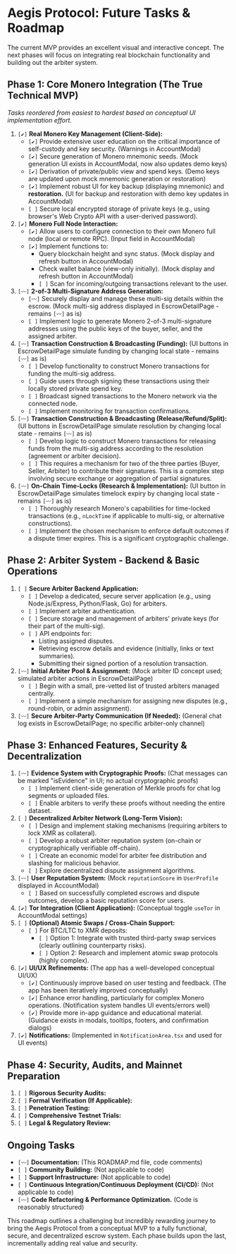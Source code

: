 # Aegis Protocol: Future Tasks & Roadmap

The current MVP provides an excellent visual and interactive concept. The next phases will focus on integrating real blockchain functionality and building out the arbiter system.

## Phase 1: Core Monero Integration (The True Technical MVP)

*Tasks reordered from easiest to hardest based on conceptual UI implementation effort.*

1.  `[✔️]` **Real Monero Key Management (Client-Side):**
    *   `[✔️]` Provide extensive user education on the critical importance of self-custody and key security. (Warnings in AccountModal)
    *   `[✔️]` Secure generation of Monero mnemonic seeds. (Mock generation UI exists in AccountModal, now also updates demo keys)
    *   `[✔️]` Derivation of private/public view and spend keys. (Demo keys are updated upon mock mnemonic generation or restoration)
    *   `[✔️]` Implement robust UI for key backup (displaying mnemonic) and **restoration.** (UI for backup and restoration with demo key updates in AccountModal)
    *   `[ ]` Secure local encrypted storage of private keys (e.g., using browser's Web Crypto API with a user-derived password).
2.  `[✔️]` **Monero Full Node Interaction:**
    *   `[✔️]` Allow users to configure connection to their own Monero full node (local or remote RPC). (Input field in AccountModal)
    *   `[✔️]` Implement functions to:
        *   Query blockchain height and sync status. (Mock display and refresh button in AccountModal)
        *   Check wallet balance (view-only initially). (Mock display and refresh button in AccountModal)
        *   `[ ]` Scan for incoming/outgoing transactions relevant to the user.
3.  `[〰️]` **2-of-3 Multi-Signature Address Generation:**
    *   `[〰️]` Securely display and manage these multi-sig details within the escrow. (Mock multi-sig address displayed in EscrowDetailPage - remains `[〰️]` as is)
    *   `[ ]` Implement logic to generate Monero 2-of-3 multi-signature addresses using the public keys of the buyer, seller, and the assigned arbiter.
4.  `[〰️]` **Transaction Construction & Broadcasting (Funding):** (UI buttons in EscrowDetailPage simulate funding by changing local state - remains `[〰️]` as is)
    *   `[ ]` Develop functionality to construct Monero transactions for funding the multi-sig address.
    *   `[ ]` Guide users through signing these transactions using their locally stored private spend key.
    *   `[ ]` Broadcast signed transactions to the Monero network via the connected node.
    *   `[ ]` Implement monitoring for transaction confirmations.
5.  `[〰️]` **Transaction Construction & Broadcasting (Release/Refund/Split):** (UI buttons in EscrowDetailPage simulate resolution by changing local state - remains `[〰️]` as is)
    *   `[ ]` Develop logic to construct Monero transactions for releasing funds from the multi-sig address according to the resolution (agreement or arbiter decision).
    *   `[ ]` This requires a mechanism for two of the three parties (Buyer, Seller, Arbiter) to contribute their signatures. This is a complex step involving secure exchange or aggregation of partial signatures.
6.  `[〰️]` **On-Chain Time-Locks (Research & Implementation):** (UI button in EscrowDetailPage simulates timelock expiry by changing local state - remains `[〰️]` as is)
    *   `[ ]` Thoroughly research Monero's capabilities for time-locked transactions (e.g., `nLockTime` if applicable to multi-sig, or alternative constructions).
    *   `[ ]` Implement the chosen mechanism to enforce default outcomes if a dispute timer expires. This is a significant cryptographic challenge.

## Phase 2: Arbiter System - Backend & Basic Operations

1.  `[ ]` **Secure Arbiter Backend Application:**
    *   `[ ]` Develop a dedicated, secure server application (e.g., using Node.js/Express, Python/Flask, Go) for arbiters.
    *   `[ ]` Implement arbiter authentication.
    *   `[ ]` Secure storage and management of arbiters' private keys (for their part of the multi-sig).
    *   `[ ]` API endpoints for:
        *   Listing assigned disputes.
        *   Retrieving escrow details and evidence (initially, links or text summaries).
        *   Submitting their signed portion of a resolution transaction.
2.  `[〰️]` **Initial Arbiter Pool & Assignment:** (Mock arbiter ID concept used; simulated arbiter actions in EscrowDetailPage)
    *   `[ ]` Begin with a small, pre-vetted list of trusted arbiters managed centrally.
    *   `[ ]` Implement a simple mechanism for assigning new disputes (e.g., round-robin, or admin assignment).
3.  `[〰️]` **Secure Arbiter-Party Communication (If Needed):** (General chat log exists in EscrowDetailPage; no specific arbiter-only channel)

## Phase 3: Enhanced Features, Security & Decentralization

1.  `[〰️]` **Evidence System with Cryptographic Proofs:** (Chat messages can be marked "isEvidence" in UI; no actual cryptographic proofs)
    *   `[ ]` Implement client-side generation of Merkle proofs for chat log segments or uploaded files.
    *   `[ ]` Enable arbiters to verify these proofs without needing the entire dataset.
2.  `[ ]` **Decentralized Arbiter Network (Long-Term Vision):**
    *   `[ ]` Design and implement staking mechanisms (requiring arbiters to lock XMR as collateral).
    *   `[ ]` Develop a robust arbiter reputation system (on-chain or cryptographically verifiable off-chain).
    *   `[ ]` Create an economic model for arbiter fee distribution and slashing for malicious behavior.
    *   `[ ]` Explore decentralized dispute assignment algorithms.
3.  `[〰️]` **User Reputation System:** (Mock `reputationScore` in `UserProfile` displayed in AccountModal)
    *   `[ ]` Based on successfully completed escrows and dispute outcomes, develop a basic reputation score for users.
4.  `[✔️]` **Tor Integration (Client Application):** (Conceptual toggle `useTor` in AccountModal settings)
5.  `[ ]` **(Optional) Atomic Swaps / Cross-Chain Support:**
    *   `[ ]` For BTC/LTC to XMR deposits:
        *   `[ ]` Option 1: Integrate with trusted third-party swap services (clearly outlining counterparty risks).
        *   `[ ]` Option 2: Research and implement atomic swap protocols (highly complex).
6.  `[✔️]` **UI/UX Refinements:** (The app has a well-developed conceptual UI/UX)
    *   `[✔️]` Continuously improve based on user testing and feedback. (The app has been iteratively improved conceptually)
    *   `[✔️]` Enhance error handling, particularly for complex Monero operations. (Notification system handles UI events/errors well)
    *   `[✔️]` Provide more in-app guidance and educational material. (Guidance exists in modals, tooltips, footers, and confirmation dialogs)
7.  `[✔️]` **Notifications:** (Implemented in `NotificationArea.tsx` and used for UI events)

## Phase 4: Security, Audits, and Mainnet Preparation

1.  `[ ]` **Rigorous Security Audits:**
2.  `[ ]` **Formal Verification (If Applicable):**
3.  `[ ]` **Penetration Testing:**
4.  `[ ]` **Comprehensive Testnet Trials:**
5.  `[ ]` **Legal & Regulatory Review:**

## Ongoing Tasks

*   `[〰️]` **Documentation:** (This ROADMAP.md file, code comments)
*   `[ ]` **Community Building:** (Not applicable to code)
*   `[ ]` **Support Infrastructure:** (Not applicable to code)
*   `[ ]` **Continuous Integration/Continuous Deployment (CI/CD):** (Not applicable to code)
*   `[〰️]` **Code Refactoring & Performance Optimization.** (Code is reasonably structured)

This roadmap outlines a challenging but incredibly rewarding journey to bring the Aegis Protocol from a conceptual MVP to a fully functional, secure, and decentralized escrow system. Each phase builds upon the last, incrementally adding real value and security.
